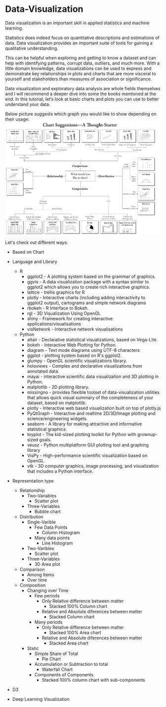 # Data-Visualization

Data visualization is an important skill in applied statistics and machine learning.

Statistics does indeed focus on quantitative descriptions and estimations of data. Data visualization provides an important suite of tools for gaining a qualitative understanding.

This can be helpful when exploring and getting to know a dataset and can help with identifying patterns, corrupt data, outliers, and much more. With a little domain knowledge, data visualizations can be used to express and demonstrate key relationships in plots and charts that are more visceral to yourself and stakeholders than measures of association or significance.

Data visualization and exploratory data analysis are whole fields themselves and I will recommend a deeper dive into some the books mentioned at the end. In this tutorial, let’s look at basic charts and plots you can use to better understand your data.

Below picture suggests which graph you would like to show depending on their usage:
![](chart-suggestion.png)


Let's check out different ways:
* Based on Chart
  
* Language and Library
  - R
    * ggplot2 - A plotting system based on the grammar of graphics.
    * ggvis - A data visualization package with a syntax similar to ggplot2 which allows you to create rich interactive graphics.
    * lattice - trellis graphics for R
    * plotly - Interactive charts (including adding interactivity to ggplot2 output), cartograms and simple network diagrams
    * rbokeh - R Interface to Bokeh.
    * rgl - 3D Visualization Using OpenGL
    * shiny - Framework for creating interactive applications/visualisations
    * visNetwork - Interactive network visualisations
  - Python
    * altair - Declarative statistical visualizations, based on Vega-Lite.
    * bokeh - Interactive Web Plotting for Python.
    * diagram - Text mode diagrams using UTF-8 characters
    * ggplot - plotting system based on R's ggplot2.
    * glumpy - OpenGL scientific visualizations library.
    * holoviews - Complex and declarative visualizations from annotated data.
    * mayai - interactive scientific data visualization and 3D plotting in Python.
    * matplotlib - 2D plotting library.
    * missingno - provides flexible toolset of data-visualization utilities that allows quick visual summary of the completeness of your dataset, based on matplotlib.
    * plotly - Interactive web based visualization built on top of plotly.js
    * PyQtGraph - Interactive and realtime 2D/3D/Image plotting and science/engineering widgets.
    * seaborn - A library for making attractive and informative statistical graphics.
    * toyplot - The kid-sized plotting toolkit for Python with grownup-sized goals.
    * veusz - Python multiplatform GUI plotting tool and graphing library
    * VisPy - High-performance scientific visualization based on OpenGL.
    * vtk - 3D computer graphics, image processing, and visualization that includes a Python interface.
  
* Representation type
  - Relationship
    * Two-Variables
      - Scatter plot
    * Three-Variables
      - Bubble chart
  - Distribution
    * Single-Varible
      - Few Data Points
        * Column Histogram
      - Many data points
        * Line Histogram
    * Two-Varibles
      - Scatter plot
    * Three-Variables
      - 3D Area plot
  - Comparison
    * Among Items
    * Over time
  - Composition
    * Changing over Time
      - Few periods
        * Only Relative difference between matter
          - Stacked 100% Column chart
        * Relative and Absolute diferences between matter
          - Stacked Column chart
      - Many periods
        * Only Relative difference between matter
          - Stacked 100% Area chart
        * Relative and Absolute diferences between matter
          - Stacked Area chart
    * Static
      - Simple Share of Total 
        * Pie Chart
      - Accumulation or Subtraction to total
        * Waterfall Chart
      - Components of Components
        * Stacked 100% column chart with sub-components
        
  
* D3 
* Deep Learning Visualization
  
  

